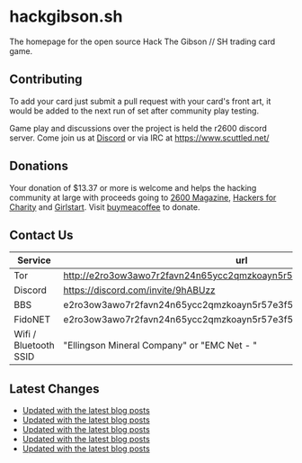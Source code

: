 # hackgibson.sh
The homepage for the open source Hack The Gibson // SH trading card game.


## Contributing

To add your card just submit a pull request with your card's front art, it would be added to the next run of set after community play testing.

Game play and discussions over the project is held the r2600 discord server. Come join us at [Discord](https://discord.com/invite/9hABUzz) or via IRC at https://www.scuttled.net/


## Donations

Your donation of $13.37 or more is welcome and helps the hacking community at large with proceeds going to [2600 Magazine](https://2600.com/), [Hackers for Charity](https://hackersforcharity.org) and [Girlstart](https://girlstart.org).  Visit [buymeacoffee](https://www.buymeacoffee.com/hackgibson.sh) to donate.


## Contact Us

Service | url
-|-
Tor | http://e2ro3ow3awo7r2favn24n65ycc2qmzkoayn5r57e3f56nvjwdcgg32ad.onion
Discord | https://discord.com/invite/9hABUzz
BBS | e2ro3ow3awo7r2favn24n65ycc2qmzkoayn5r57e3f56nvjwdcgg32ad.onion:23
FidoNET | e2ro3ow3awo7r2favn24n65ycc2qmzkoayn5r57e3f56nvjwdcgg32ad.onion:24554
Wifi / Bluetooth SSID | "Ellingson Mineral Company" or "EMC Net - <fidonet address>"

## Latest Changes
<!-- BLOG-POST-LIST:START -->
- [Updated with the latest blog posts](https://github.com/DFW2600/hackgibson.sh/commit/fbc69b3ad3c3feccdc26e16de94820e6ecb757c5)
- [Updated with the latest blog posts](https://github.com/DFW2600/hackgibson.sh/commit/2d09f53b824bc312f241621f8ea2167d8ca74200)
- [Updated with the latest blog posts](https://github.com/DFW2600/hackgibson.sh/commit/c2f9c117a1f5648e91a2c59d6dd7d1f30de537e9)
- [Updated with the latest blog posts](https://github.com/DFW2600/hackgibson.sh/commit/715afb0f81396e9fb5bf439b7852527bf16da963)
- [Updated with the latest blog posts](https://github.com/DFW2600/hackgibson.sh/commit/6aa83a67c63fd73d1edd0156a9602edd4d61539c)
<!-- BLOG-POST-LIST:END -->
